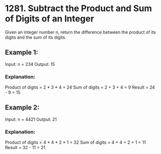 # 1281. Subtract the Product and Sum of Digits of an Integer

Given an integer number n, return the difference between the product of its digits and the sum of its digits.
 

## Example 1:

Input: n = 234
Output: 15 

### Explanation: 
Product of digits = 2 * 3 * 4 = 24 
Sum of digits = 2 + 3 + 4 = 9 
Result = 24 - 9 = 15

## Example 2:

Input: n = 4421
Output: 21

### Explanation: 
Product of digits = 4 * 4 * 2 * 1 = 32 
Sum of digits = 4 + 4 + 2 + 1 = 11 
Result = 32 - 11 = 21
 
